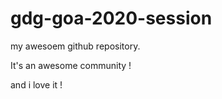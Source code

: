 # gdg-goa-2020-session
my awesoem github repository.







It's an awesome community !



and i love it !
